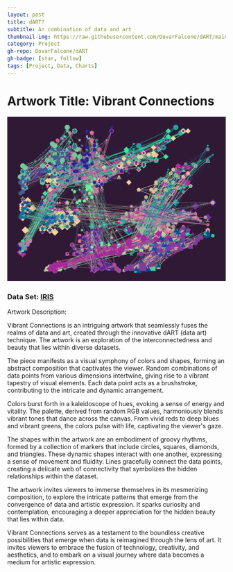 ```yaml
---
layout: post
title: dART?
subtitle: An combination of data and art
thumbnail-img: https://raw.githubusercontent.com/DovarFalcone/dART/main/dallery/vibrant_connections/danvas_1/dart_1.jpg
category: Project
gh-repo: DovarFalcone/dART
gh-badge: [star, follow]
tags: [Project, Data, Charts]
---
```


# Artwork Title: Vibrant Connections

![Vibrant Connections](https://raw.githubusercontent.com/DovarFalcone/dART/main/dallery/vibrant_connections/danvas_1/dart_1.jpg)

### Data Set: [IRIS](https://raw.githubusercontent.com/uiuc-cse/data-fa14/gh-pages/data/iris.csv)

Artwork Description:

Vibrant Connections is an intriguing artwork that seamlessly fuses the realms of data and art, created through the innovative dART (data art) technique. The artwork is an exploration of the interconnectedness and beauty that lies within diverse datasets.

The piece manifests as a visual symphony of colors and shapes, forming an abstract composition that captivates the viewer. Random combinations of data points from various dimensions intertwine, giving rise to a vibrant tapestry of visual elements. Each data point acts as a brushstroke, contributing to the intricate and dynamic arrangement.

Colors burst forth in a kaleidoscope of hues, evoking a sense of energy and vitality. The palette, derived from random RGB values, harmoniously blends vibrant tones that dance across the canvas. From vivid reds to deep blues and vibrant greens, the colors pulse with life, captivating the viewer's gaze.

The shapes within the artwork are an embodiment of groovy rhythms, formed by a collection of markers that include circles, squares, diamonds, and triangles. These dynamic shapes interact with one another, expressing a sense of movement and fluidity. Lines gracefully connect the data points, creating a delicate web of connectivity that symbolizes the hidden relationships within the dataset.

The artwork invites viewers to immerse themselves in its mesmerizing composition, to explore the intricate patterns that emerge from the convergence of data and artistic expression. It sparks curiosity and contemplation, encouraging a deeper appreciation for the hidden beauty that lies within data.

Vibrant Connections serves as a testament to the boundless creative possibilities that emerge when data is reimagined through the lens of art. It invites viewers to embrace the fusion of technology, creativity, and aesthetics, and to embark on a visual journey where data becomes a medium for artistic expression.
